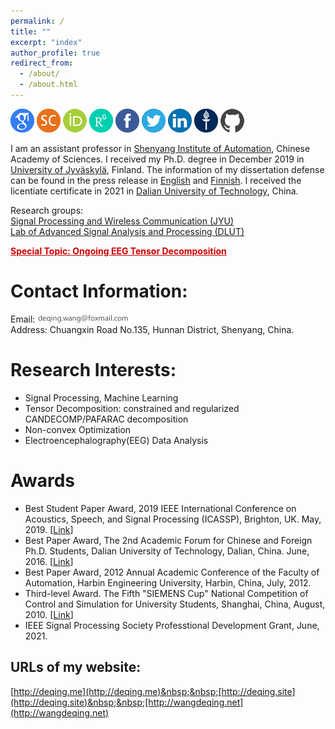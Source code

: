 ```yaml
---
permalink: /
title: ""
excerpt: "index"
author_profile: true
redirect_from: 
  - /about/
  - /about.html
---
```


<a href="https://scholar.google.com/citations?user=gAIOHx8AAAAJ&amp;hl=en" target="_blank"><img src="/images/icon/GoogleScholar-icon.png" width="38" height="38" alt="Google Scholar Profile" /></a>
<a href="https://www.scopus.com/authid/detail.uri?authorId=57190948224" target="_blank"><img src="/images/icon/scopus-icon.png" width="38" height="38" alt="SCOPUS Profile" /></a>
<a href="https://orcid.org/0000-0002-1333-0928" target="_blank"><img src="/images/icon/orcid-icon.png" width="38" height="38" alt="ORCID" /></a>
<a href="https://www.researchgate.net/profile/Deqing_Wang4" target="_blank"><img src="/images/icon/Researchgate-icon.png" width="38" height="38" alt="Researchgate" /></a>
<a href="https://www.facebook.com/wangdeqing" target="_blank"><img src="/images/icon/facebook-icon.png" width="38" height="38" alt="Facebook Profile" longdesc="https://www.facebook.com/wangdeqing" /></a>
<a href="https://twitter.com/wangdeqing" target="_blank"><img src="/images/icon/twitter-icon.png" width="38" height="38" alt="Twitter Profile" longdesc="https://twitter.com/wangdeqing" /></a>
<a href="https://www.linkedin.com/in/wangdeqing/" target="_blank"><img src="/images/icon/linkedin-icon.png" width="38" height="38" alt="Linkedin Profile" longdesc="https://www.linkedin.com/in/wangdeqing/" /></a>
<a href="https://converis.jyu.fi/converis/portal/Person/4565746?auxfun=&amp;lang=en_GB" target="_blank"><img src="/images/icon/JYU-icon.png" width="38" height="38" alt="JYU Profile" longdesc="https://converis.jyu.fi/converis/portal/Person/4565746?auxfun=&amp;lang=en_GB" /></a>
<a href="https://github.com/wangdeqing" target="_blank"><img src="/images/icon/github-icon.png" width="38" height="38" alt="Github Profile" longdesc="https://converis.jyu.fi/converis/portal/Person/4565746?auxfun=&amp;lang=en_GB" /></a>

I am an assistant professor in <a href="http://www.sia.cn/" target="_blank">Shenyang Institute of Automation</a>, Chinese Academy of Sciences. I received my Ph.D. degree in December 2019 in <a href="https://www.jyu.fi/en" target="_blank">University of Jyväskylä</a>, Finland. The information of my dissertation defense can be found in the press release in <a href="https://www.jyu.fi/en/current/archive/2019/11/12-12-2019-msc-deqing-wang-faculty-of-information-technology-mathematical-information-technology" target="_blank">English</a> and <a href="https://www.jyu.fi/fi/ajankohtaista/arkisto/2019/11/12-12-2019-msc-deqing-wang-informaatioteknologian-tiedekunta-tietotekniikka" target="_blank">Finnish</a>. I received the licentiate certificate in 2021 in <a href="https://www.dlut.edu.cn" target="_blank">Dalian University of Technology</a>, China.<br>

Research groups:<br>
<a href="https://www.jyu.fi/it/en/research/research-areas/software-and-telecommunication-technology/signal-processing" target="_blank">Signal Processing and Wireless Communication (JYU)</a><br>
<a href="http://faculty.dlut.edu.cn/congfengyu/zh_CN/xsxx/672769/list/index.htm" target="_blank">Lab of Advanced Signal Analysis and Processing (DLUT)</a>

<a style="color:#CC0000" href="https://github.com/wangdeqing/Ongoing_EEG_Tensor_Decomposition" target="_blank"><strong>Special Topic: Ongoing EEG Tensor Decomposition</strong></a>

Contact Information:
======
Email: <a href="mailto:deqing.wang@foxmail.com" target="_blank"><img src="/images/email.png" height="12"/></a><br>
Address: Chuangxin Road No.135, Hunnan District, Shenyang, China.

Research Interests:
======
- Signal Processing, Machine Learning<br>
- Tensor Decomposition: constrained and regularized CANDECOMP/PAFARAC decomposition<br>
- Non-convex Optimization<br>
- Electroencephalography(EEG) Data Analysis

Awards
======
- Best Student Paper Award, 2019 IEEE International Conference on Acoustics, Speech, and Signal Processing (ICASSP), Brighton, UK. May, 2019. [<a href="https://www.2019.ieeeicassp.org/2019.ieeeicassp.org/program.html#awards" target="_blank">Link</a>]
- Best Paper Award, The 2nd Academic Forum for Chinese and Foreign Ph.D. Students, Dalian University of Technology, Dalian, China. June, 2016. [<a href="http://sie.dlut.edu.cn/info/10001/87240.htm" target="_blank">Link</a>]
- Best Paper Award, 2012 Annual Academic Conference of the Faculty of Automation, Harbin Engineering University, Harbin, China, July, 2012.
- Third-level Award. The Fifth "SIEMENS Cup" National Competition of Control and Simulation for University Students, Shanghai, China, August, 2010. [<a href="http://w2.siemens.com.cn/sce/promotions/2010compete/haerbin-02.asp" target="_blank">Link</a>]
- IEEE Signal Processing Society Professtional Development Grant, June, 2021.

URLs of my website:
------
[http://deqing.me](http://deqing.me)&nbsp;&nbsp;[http://deqing.site](http://deqing.site)&nbsp;&nbsp;[http://wangdeqing.net](http://wangdeqing.net)
